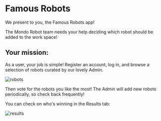 
# Famous Robots

We present to you, the Famous Robots app!

The Mondo Robot team needs your help deciding which robot should
be added to the work space!

## Your mission:

As a user, your job is simple! Register an account, log in,
and browse a selection of robots curated by our lovely Admin.

![robots](https://i.imgur.com/7IxGoS3.png)

Then vote for the robots you like the most! The Admin will add
new robots periodically, so check back frequently!

You can check on who's winning in the Results tab:

![results](https://i.imgur.com/dxaRgXj.png)